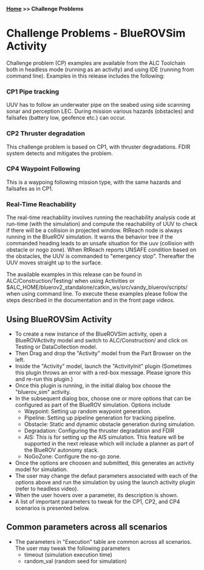 
**[Home](https://AbLECPS.github.io) >> Challenge Problems**

# Challenge Problems - BlueROVSim Activity

Challenge problem (CP) examples are available from the ALC Toolchain both in headless mode (running as an activity) and using IDE (running from command line). Examples in this release includes the following:

### CP1 Pipe tracking
UUV has to follow an underwater pipe on the seabed using side scanning sonar and perception LEC. During mission various hazards (obstacles) and failsafes (battery low, geofence etc.) can occur.
### CP2 Thruster degradation
This challenge problem is based on CP1, with thruster degradations. FDIR system detects and mitigates the problem.
### CP4 Waypoint Following
This is a waypoing following mission type, with the same hazards and failsafes as in CP1.
### Real-Time Reachability
The real-time reachability involves running the reachability analysis code at run-time (with the simulation) and compute the
reachability of UUV to check if there will be a collision in projected window. RtReach node is always running in the BlueROV simulation. It warns the behavior tree if the commanded heading leads to an unsafe situation for the uuv (collision with obstacle or nogo zone). When RtReach reports UNSAFE condition based on the obstacles, the UUV is commanded to  "emergency stop". Thereafter the UUV moves straight up to the surface.

The available examples in this release can be found in ALC/Construction/Testing/ when using Activities or $ALC_HOME/bluerov2_standalone/catkin_ws/src/vandy_bluerov/scripts/ when using command line. To execute these examples please follow the steps described in the documentation and in the front page videos.

## Using BlueROVSim Activity

- To create  a new instance of the BlueROVSim activity, open a BlueROVActivity  model and switch to ALC/Construction/ and click on Testing or DataCollection model.
- Then Drag and drop the "Activity" model from the Part Browser on the left.
- Inside the "Activity" model, launch the "ActivityInit" plugin  (Sometimes this plugin throws an error with a red-box message. Please ignore this and re-run this plugin.)
- Once this plugin is running, in the initial dialog box choose the "bluerov_sim" activity.
- In the subsequent dialog box, choose one or more options that can be configured as part of the BlueROV simulation. Options include 
   - Waypoint: Setting up random waypoint generation.
   - Pipeline: Setting up pipeline generation for tracking pipeline.
   - Obstacle:  Static and dynamic obstacle generation during simulation.
   - Degradation: Configuring the thruster degradation and FDIR
   - AIS: This is for setting up the AIS simulation. This feature will be supported in the next release which will include a planner as part of the BlueROV autonomy stack.
   - NoGoZone: Configure the no-go zone.
- Once the options are choosen and submitted, this generates an activity model for simulation.
- The user may change the defaut parameters associated with each of the options above and run the simulation by using the launch activity plugin (refer to headless video).
- When the user hovers over a parameter, its description is shown.
- A list of important parameters to tweak for the CP1, CP2, and CP4 scenarios is presented below.

## Common parameters across all scenarios

- The parameters in "Execution" table are common across all scenarios. The user may 
   tweak the following parameters
    - timeout (simulation execution time)
    - random_val (random seed for simulation)
